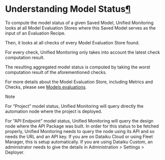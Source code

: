 Understanding Model Status[¶](#understanding-model-status "Permalink to this heading")
======================================================================================


To compute the model status of a given Saved Model, Unified Monitoring looks at all Model Evaluation Stores where this Saved Model serves as the input of an Evaluation Recipe.


Then, it looks at all checks of every Model Evaluation Store found.


For every check, Unified Monitoring only takes into account the latest check computation result.


The resulting aggregated model status is computed by taking the worst computation result of the aforementioned checks.


For more details about the Model Evaluation Store, including Metrics and Checks, please see [Models evaluations](../model-evaluations/index.html).



Note


For “Project” model status, Unified Monitoring will query directly the
automation node where the project is deployed.


For “API Endpoint” model status, Unified Monitoring will query the design
node where the API Package was built. In order for this status to be
fetched properly, Unified Monitoring needs to query the node using its API
and so needs the URL and an API key. If you are on Dataiku Cloud or using
Fleet Manager, this is setup automatically. If you are using Dataiku
Custom, an administrator needs to give the details in Administration \>
Settings \> Deployer.